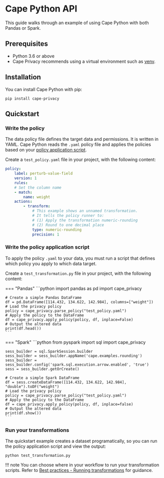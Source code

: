 # Cape Python API

This guide walks through an example of using Cape Python with both Pandas or Spark.

## Prerequisites

* Python 3.6 or above
* Cape Privacy recommends using a virtual environment such as [venv](https://docs.python.org/3/library/venv.html).


## Installation 

You can install Cape Python with pip:

```shell
pip install cape-privacy
```

## Quickstart

### Write the policy

The data policy file defines the target data and permissions. It is written in YAML. Cape Python reads the `.yaml` policy file and applies the policies based on your [policy application script](#write-the-policy-application-script).

Create a `test_policy.yaml` file in your project, with the following content:

```yaml
policy:    
    label: perturb-value-field
    version: 1
    rules:
    # Set the column name
    - match: 
        name: weight
    actions:
        - transform:
            # This example shows an unnamed transformation.
            # It tells the policy runner to:
            # (1) Apply the transformation numeric-rounding 
            # (2) Round to one decimal place
            type: numeric-rounding
            precision: 1
```


### Write the policy application script

To apply the policy `.yaml` to your data, you must run a script that defines which policy you apply to which data target.

Create a `test_transformation.py` file in your project, with the following content:


=== "Pandas"
    ```python
    import pandas as pd
    import cape_privacy

    # Create a simple Pandas DataFrame
    df = pd.DataFrame([114.432, 134.622, 142.984], columns=["weight"])
    # Load the privacy policy
    policy = cape_privacy.parse_policy("test_policy.yaml")
    # Apply the policy to the DataFrame
    df = cape_privacy.apply_policy(policy, df, inplace=False)
    # Output the altered data
    print(df.head())
    ```

=== "Spark"
    ```python
    from pyspark import sql
    import cape_privacy

    sess_builder = sql.SparkSession.builder
    sess_builder = sess_builder.appName('cape.examples.rounding')
    sess_builder = sess_builder.config('spark.sql.execution.arrow.enabled', 'true')
    sess = sess_builder.getOrCreate()

    # Create a simple Spark DataFrame
    df = sess.createDataFrame([114.432, 134.622, 142.984], "double").toDF("weight")
    # Load the privacy policy
    policy = cape_privacy.parse_policy("test_policy.yaml")
    # Apply the policy to the DataFrame
    df = cape_privacy.apply_policy(policy, df, inplace=false)
    # Output the altered data
    print(df.show())
    ```


### Run your transformations

The quickstart example creates a dataset programatically, so you can run the policy application script and view the output:

```shell
python test_transformation.py
```

!!! note
    You can choose where in your workflow to run your transformation scripts. Refer to [Best practices - Running transformations](../../best-practices/running-transformations.md) for guidance.
